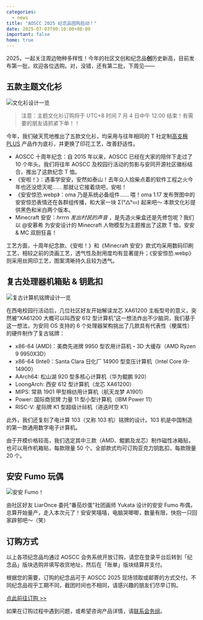 ```yaml
---
categories:
  - news
title: "AOSCC 2025 纪念品团购启动！"
date: 2025-07-03T00:10:00+08:00
important: false
home: true
---
```


2025，一起关注周边物种多样性！今年的社区文创和纪念品**创**历史新高，目前发布第一批，欢迎各位选购。对，没错，还有第二批，下周见——

五款主题文化衫
---

![文化衫设计一览](/assets/news/aoscc-2025-shirts-preview.webp)

> 注意：主题文化衫订购将于 UTC+8 时间 7 月 4 日中午 12:00 结束！有需要的朋友请抓紧下单！！

今年，我们破天荒地推出了五款文化衫，均采用与往年相同的 T 社定制[高支棉 PLUS](https://www.tshe.com/items/youth108) 产品作为底衫，并更换了印花工艺，改善舒适性。

- AOSCC 十周年纪念：自 2015 年以来，AOSCC 已经在大家的陪伴下走过了 10 个年头。我们将往年 AOSCC 及校园行活动的剪影与安同开源社区徽标结合，推出了这款纪念 T 恤。
- 《安啦！》：遇事学安安，安然如泰山！去年众人拾柴点着的软件工程之火今年也还没熄灭呢…… 那就让它接着烧吧，安啦！
- 《安安惊恐.webp》：oma 乃是系统必备组件…… 喂！oma 1.17 发布贺图中的安安惊恐表情还在各群组传播，和大家一块 Σ(°△°ꪱꪱꪱ) 起来吧～ 本款文化衫提供黑色和米白两个版本。
- Minecraft 安安：*hrrrn* *发出村民的声音* ，是先造火柴盒还是先修包呢？我们以 @安慕希 为安安设计的 Minecraft 人物模型为主题推出了这款 T 恤，安安 & MC 双厨狂喜！

工艺方面，十周年纪念款、《安啦！》和《Minecraft 安安》款式均采用数码印刷工艺，相较之前的烫画工艺，透气性及耐用度均有显著提升；《安安惊恐.webp》则采用丝网印工艺，图案清晰持久且较为透气。

复古处理器机箱贴 & 钥匙扣
---

![复古计算机铭牌设计一览](/assets/news/aoscc-2025-retro-badges-preview.webp)

在西电校园行活动后，几位社区好友开始解读龙芯 XA61200 主板型号的意义，突然被“XA61200 大概可以叫西安 612 型计算机”这一想法炸出不少脑洞，我们基于这一想法，为安同 OS 支持的 6 个处理器架构挑出了几款具有代表性（梗属性）的硬件制作了复古铭牌：

- x86-64 (AMD)：美商先进牌 9950 型农用计蒜机・3D 大缓存（AMD Ryzen 9 9950X3D）
- x86-64 (Intel)：Santa Clara 日化厂 14900 型变压计算机（Intel Core i9-14900）
- AArch64: 松山湖 920 型多核心计算机（华为鲲鹏 920）
- LoongArch: 西安 612 型计算机（龙芯 XA61200）
- MIPS: 常熟 1901 甲型棉纺用计算机（航天龙梦 A1901）
- Power: 国际商贸牌 力量 11 型小型计算机（IBM Power 11）
- RISC-V: 星际牌 K1 型超级计祘机（进迭时空 K1）

此外，我们还复刻了电计算 103（又称 103 机）铭牌的设计。103 机是中国制造的第一款通用数字电子计算机。

由于开模价格较高，我们选定其中三款（AMD、鲲鹏及龙芯）制作磁性冰箱贴，也可以用作机箱贴，每款限量 50 个。全部款式均可订购亚克力钥匙扣，每款限量 20 个。

安安 Fumo 玩偶
---

![安安 Fumo！](/assets/news/aoscc-2025-fumo.webp)

由社区好友 LiarOnce 委托“番茄炒蛋”社团画师 Yukata 设计的安安 Fumo 布偶，总算开始量产，走入本次元了！安安笑嘻嘻，电脑哭唧唧，数量有限，快抱一只回家辟邪吧～（笑）

订购方式
---

以上各项纪念品均通过 AOSCC 会务系统开放订购，请您在登录平台后转到「纪念品」版块选购并填写收货地址，然后在「账单」版块结算并支付。

根据您的需要，订购的纪念品可于 AOSCC 2025 现场领取或邮寄的方式交付。不同纪念品视乎工期不同，截团时间也不相同，请感兴趣的朋友们尽早订购。

[点此前往订购 >>](https://aoscc.aosc.io/merch)

如果在订购过程中遇到问题，或希望咨询产品详情，请[联系会务组](https://aoscc.aosc.io/contact)。